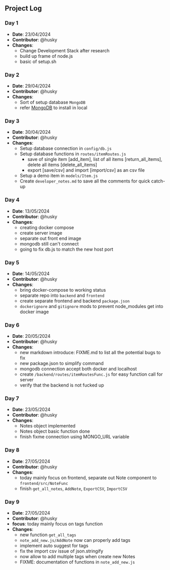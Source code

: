 ## Project Log 

### Day 1
- **Date**: 23/04/2024
- **Contributor**: @husky
- **Changes**:
    - Change Development Stack after research
    - build up frame of node.js
    - basic of setup.sh

### Day 2
- **Date**: 29/04/2024
- **Contributor**: @husky
- **Changes**:
    - Sort of setup database `MongoDB`
    - refer [MongoDB](https://www.mongodb.com/docs/manual/tutorial/install-mongodb-on-ubuntu/) to install in local

### Day 3
- **Date**: 30/04/2024
- **Contributor**: @husky
- **Changes**:
    - Setup database connection in `config/db.js`
    - Setup database functions in `routes/itemRoutes.js`
        - save of single item [add_item], list of all items [return_all_items], delete all items [delete_all_items]
        - export [save/csv] and import [import/csv] as an csv file
    - Setup a demo item in `models/Item.js`
    - Create `developer_notes.md` to save all the comments for quick catch-up

### Day 4
- **Date**: 13/05/2024
- **Contributor**: @husky
- **Changes**:
    - creating docker compose  
    - create server image
    - separate out front end image 
    - mongodb still can't connect
    - going to fix db.js to match the new host port

### Day 5
- **Date**: 14/05/2024
- **Contributor**: @husky
- **Changes**:
    - bring docker-compose to working status
    - separate repo into `backend` and `frontend`
    - create separate frontend and backend `package.json`
    - `dockerignore` and `gitignore` mods to prevent node_modules get into docker image

### Day 6
- **Date**: 20/05/2024
- **Contributor**: @husky
- **Changes**:
    - new markdown introduce: FIXME.md to list all the potential bugs to fix
    - new package.json to simplify command 
    - mongodb connection accept both docker and localhost
    - create `/backend/routes/itemRoutesFunc.js` for easy function call for server
    - verify that the backend is not fucked up
    
### Day 7
- **Date**: 23/05/2024
- **Contributor**: @husky
- **Changes**:
    - Notes object implemented
    - Notes object basic function done
    - finish fixme connection using MONGO_URL variable

### Day 8
- **Date**: 27/05/2024
- **Contributor**: @husky
- **Changes**:
    - today mainly focus on frontend, separate out Note component to `frontend/src/NoteFunc`
    - finish `get_all_notes`, `AddNote`, `ExportCSV`, `ImportCSV`

### Day 9
- **Date**: 27/05/2024
- **Contributor**: @husky
- **focus**: today mainly focus on tags function
- **Changes**:
    - new function `get_all_tags`
    - `note_add_new.js/AddNote` now can properly add tags 
    - implement auto suggest for tags
    - fix the import csv issue of json.stringify
    - now allow to add multiple tags when create new Notes
    - FIXME: documentation of functions in `note_add_new.js`


